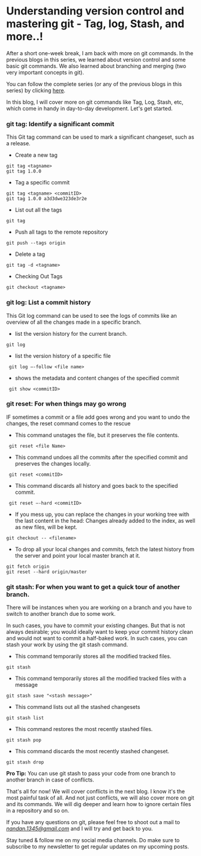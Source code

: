 # Understanding version control and mastering git - Tag, log, Stash, and more..!

After a short one-week break, I am back with more on git commands. In the previous blogs in this series, we learned about version control and some basic git commands. We also learned about branching and merging (two very important concepts in git). 

You can follow the complete series (or any of the previous blogs in this series) by clicking [here](https://blog.nandan.dev/series/the-git-pro-series).

In this blog, I will cover more on git commands like Tag, Log, Stash, etc, which come in handy in day-to-day development. Let's get started.

### git tag: Identify a significant commit 
This Git tag command can be used to mark a significant changeset, such as a release.

- Create a new tag
```
git tag <tagname> 
git tag 1.0.0
``` 
- Tag a specific commit
```
git tag <tagname> <commitID> 
git tag 1.0.0 a3d3dwe323de3r2e
``` 
- List out all the tags
```
git tag
``` 
- Push all tags to the remote repository
```
git push --tags origin
``` 
- Delete a tag
```
git tag -d <tagname>
``` 
- Checking Out Tags
```
git checkout <tagname>
``` 

### git log: List a commit history
This Git log command can be used to see the logs of commits like an overview of all the changes made in a specific branch.

- list the version history for the current branch.
```
git log
``` 
- list the version history of a specific file
```
 git log –-follow <file name>
``` 
- shows the metadata and content changes of the specified commit
```
 git show <commitID>
``` 

### git reset: For when things may go wrong
IF sometimes a commit or a file add goes wrong and you want to undo the changes, the reset command comes to the rescue

- This command unstages the file, but it preserves the file contents.
```
 git reset <file Name>
``` 
- This command undoes all the commits after the specified commit and preserves the changes locally.
```
 git reset <commitID>
``` 
- This command discards all history and goes back to the specified commit.
```
 git reset –-hard <commitID>
``` 
- If you mess up, you can replace the changes in your working tree with the last content in the head: Changes already added to the index, as well as new files, will be kept.
```
git checkout -- <filename>
``` 
- To drop all your local changes and commits, fetch the latest history from the server and point your local master branch at it.
```
git fetch origin
git reset --hard origin/master
``` 

### git stash: For when you want to get a quick tour of another branch.
There will be instances when you are working on a branch and you have to switch to another branch due to some work. 

In such cases, you have to commit your existing changes. But that is not always desirable; you would ideally want to keep your commit history clean and would not want to commit a half-baked work. In such cases, you can stash your work by using the git stash command.

- This command temporarily stores all the modified tracked files.
```
git stash
``` 
- This command temporarily stores all the modified tracked files with a message
```
git stash save "<stash message>"
``` 
- This command lists out all the stashed changesets
```
git stash list
``` 
- This command restores the most recently stashed files.
```
git stash pop
``` 
- This command discards the most recently stashed changeset.
```
git stash drop
``` 
**Pro Tip:** You can use git stash to pass your code from one branch to another branch in case of conflicts. 

That's all for now! We will cover conflicts in the next blog. I know it's the most painful task of all. And not just conflicts, we will also cover more on git and its commands. We will dig deeper and learn how to ignore certain files in a repository and so on.

If you have any questions on git, please feel free to shoot out a mail to *nandan.1345@gmail.com* and I will try and get back to you.

Stay tuned & follow me on my social media channels. Do make sure to subscribe to my newsletter to get regular updates on my upcoming posts.